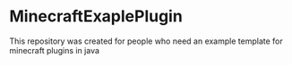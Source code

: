 # MinecraftExaplePlugin
This repository was created for people who need an example template for minecraft plugins in java
